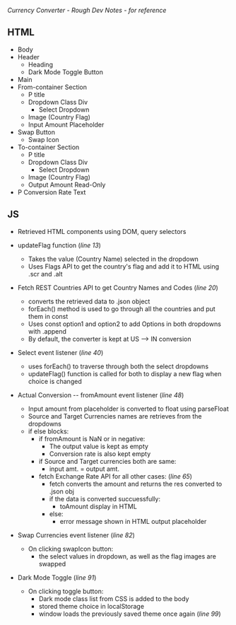 _Currency Converter - Rough Dev Notes - for reference_

## HTML
- Body
- Header
    - Heading
    - Dark Mode Toggle Button
- Main
- From-container Section
    - P title
    - Dropdown Class Div
        - Select Dropdown
    - Image (Country Flag)
    - Input Amount Placeholder
- Swap Button
    - Swap Icon     
- To-container Section
    - P title
    - Dropdown Class Div
        - Select Dropdown
    - Image (Country Flag)
    - Output Amount Read-Only
- P Conversion Rate Text


## JS
- Retrieved HTML components using DOM, query selectors

- updateFlag function (_line 13_)
    - Takes the value (Country Name) selected in the dropdown
    -  Uses Flags API to get the country's flag and add it to HTML using .scr and .alt

- Fetch REST Countries API to get Country Names and Codes (_line 20_)
    - converts the retrieved data to .json object
    - forEach() method is used to go through all the countries and put them in const
    - Uses const option1 and option2 to add Options in both dropdowns with .append
    - By default, the converter is kept at US --> IN conversion

- Select event listener (_line 40_)
    -  uses forEach() to traverse through both the select dropdowns
    -  updateFlag() function is called for both to display a new flag when choice is changed

- Actual Conversion -- fromAmount event listener (_line 48_)
    - Input amount from placeholder is converted to float using parseFloat
    - Source and Target Currencies names are retrieves from the dropdowns
    - if else blocks:
        - if fromAmount is NaN or in negative:
            - The output value is kept as empty
            - Conversion rate is also kept empty
        - if Source and Target currencies both are same:
            - input amt. = output amt.
        - fetch Exchange Rate API for all other cases: (_line 65_)
            - fetch converts the amount and returns the res converted to .json obj
            - if the data is converted succuessfully:
                - toAmount display in HTML
            - else:
                - error message shown in HTML output placeholder

- Swap Currencies event listener (_line 82_)
    - On clicking swapIcon button:
        - the select values in dropdown, as well as the flag images are swapped


- Dark Mode Toggle (_line 91_)
    - On clicking toggle button:
        - Dark mode class list from CSS is added to the body
        - stored theme choice in localStorage
        - window loads the previously saved theme once again (_line 99_) 

